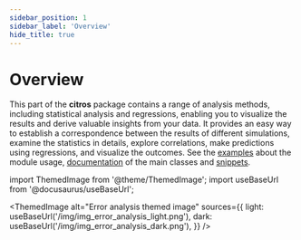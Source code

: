 ```yaml
---
sidebar_position: 1
sidebar_label: 'Overview'
hide_title: true
---
```

# Overview

This part of the **citros** package contains a range of analysis methods, including statistical analysis and regressions, enabling you to visualize the results and derive valuable insights from your data. It provides an easy way to establish a correspondence between the results of different simulations, examine the statistics in details, explore correlations, make predictions using regressions, and visualize the outcomes. See the [examples](getting_started_query_data.md) about the module usage, [documentation](../documentation/analysis/citros_data.md) of the main classes and [snippets](../snippets_doc/snippets_error_analysis.md).

import ThemedImage from '@theme/ThemedImage';
import useBaseUrl from '@docusaurus/useBaseUrl';

<ThemedImage
  alt="Error analysis themed image"
  sources={{
    light: useBaseUrl('/img/img_error_analysis_light.png'),
    dark: useBaseUrl('/img/img_error_analysis_dark.png'),
  }}
/>